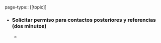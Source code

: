 page-type:: [[topic]]
- ### Solicitar permiso para contactos posteriores y referencias (dos minutos)
  - 



